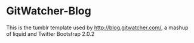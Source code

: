 GitWatcher-Blog
===============

This is the tumblr template used by http://blog.gitwatcher.com/, a mashup of liquid and Twitter Bootstrap 2.0.2